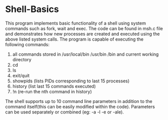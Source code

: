 # Shell-Basics
This program implements basic functionality of a shell using system commands such as fork, wait and exec.
The code can be found in msh.c file and demonstrates how new processes are created and executed using the above listed system calls.
The program is capable of executing the following commands:

1. all commands stored in /usr/local/bin /usr/bin /bin and current working directory
2. cd
3. ls
4. exit/quit
5. showpids (lists PIDs corresponding to last 15 processes)
6. history (list last 15 commands executed)
7. !n (re-run the nth command in history)

The shell supports up to 10 command line parameters in addition to the command itself(this can be easily modified within the code). Parameters can be used separately or combined (eg:
-a -l -e or -ale).
